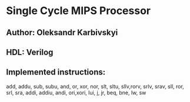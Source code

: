# Single Cycle MIPS Processor
## Author: Oleksandr Karbivskyi
## HDL: Verilog

## Implemented instructions:
add, addu, sub, subu, and, or, xor, nor, slt, sltu, sllv,rorv, srlv, srav, sll, ror, srl, sra,
addi, addiu, andi, ori,xori, lui, j, jr, beq, bne, lw, sw
